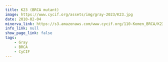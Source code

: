 ```yaml
---
title: K23 (BRCA mutant)
image: https://www.cycif.org/assets/img/gray-2023/K23.jpg
date: 2010-02-04
minerva_link: https://s3.amazonaws.com/www.cycif.org/110-Komen_BRCA/K23/index.html
info_link: null
show_page_link: false
tags:
    - Gray
    - BRCA
    - CyCIF
---
```

